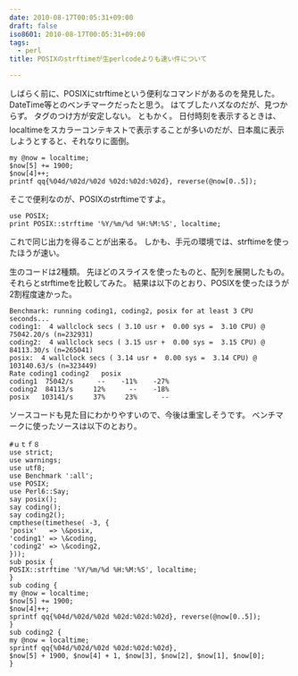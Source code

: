 ```yaml
---
date: 2010-08-17T00:05:31+09:00
draft: false
iso8601: 2010-08-17T00:05:31+09:00
tags:
  - perl
title: POSIXのstrftimeが生perlcodeよりも速い件について

---
```


しばらく前に、POSIXにstrftimeという便利なコマンドがあるのを発見した。
DateTime等とのベンチマークだったと思う。
はてブしたハズなのだが、見つからず。
タグのつけ方が安定しない&#133;。
ともかく。
日付時刻を表示するときは、localtimeをスカラーコンテキストで表示することが多いのだが、日本風に表示しようとすると、それなりに面倒。
```text
my @now = localtime;
$now[5] += 1900;
$now[4]++;
printf qq{%04d/%02d/%02d %02d:%02d:%02d}, reverse(@now[0..5]);
```
そこで便利なのが、POSIXのstrftimeですよ。
```text
use POSIX;
print POSIX::strftime '%Y/%m/%d %H:%M:%S', localtime;
```
これで同じ出力を得ることが出来る。
しかも、手元の環境では、strftimeを使ったほうが速い。


生のコードは2種類。
先ほどのスライスを使ったものと、配列を展開したもの。
それらとstrftimeを比較してみた。
結果は以下のとおり、POSIXを使ったほうが2割程度速かった。
```text
Benchmark: running coding1, coding2, posix for at least 3 CPU seconds...
coding1:  4 wallclock secs ( 3.10 usr +  0.00 sys =  3.10 CPU) @ 75042.20/s (n=232931)
coding2:  4 wallclock secs ( 3.15 usr +  0.00 sys =  3.15 CPU) @ 84113.30/s (n=265041)
posix:  4 wallclock secs ( 3.14 usr +  0.00 sys =  3.14 CPU) @ 103140.63/s (n=323449)
Rate coding1 coding2   posix
coding1  75042/s      --    -11%    -27%
coding2  84113/s     12%      --    -18%
posix   103141/s     37%     23%      --
```
ソースコードも見た目にわかりやすいので、今後は重宝しそうです。
ベンチマークに使ったソースは以下のとおり。
```text
#ｕｔｆ８
use strict;
use warnings;
use utf8;
use Benchmark ':all';
use POSIX;
use Perl6::Say;
say posix();
say coding();
say coding2();
cmpthese(timethese( -3, {
'posix'   => \&posix,
'coding1' => \&coding,
'coding2' => \&coding2,
}));
sub posix {
POSIX::strftime '%Y/%m/%d %H:%M:%S', localtime;
}
sub coding {
my @now = localtime;
$now[5] += 1900;
$now[4]++;
sprintf qq{%04d/%02d/%02d %02d:%02d:%02d}, reverse(@now[0..5]);
}
sub coding2 {
my @now = localtime;
sprintf qq{%04d/%02d/%02d %02d:%02d:%02d},
$now[5] + 1900, $now[4] + 1, $now[3], $now[2], $now[1], $now[0];
}
```
    	